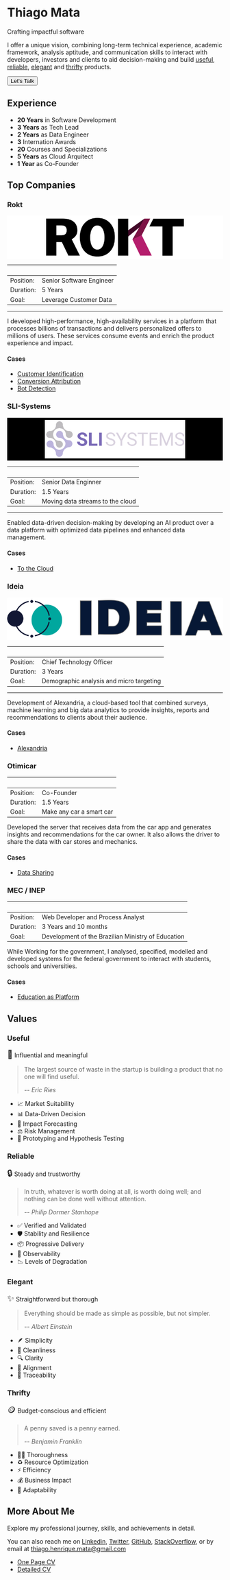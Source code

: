 # Thiago Mata

Crafting impactful software

I offer a unique vision, combining long-term technical experience,
academic framework, analysis aptitude, and communication skills to interact with developers, investors and clients to aid decision-making 
and build
<a class="internal-link" href="#useful">useful</a>,
<a class="internal-link" href="#reliable">reliable</a>,
<a class="internal-link" href="#elegant">elegant</a> and
<a class="internal-link" href="#thrifty">thrifty</a> products.

<a href="mailto:thiago.henrique.mata@gmail.com">
    <button class="button button-primary">Let's Talk</button>
</a>

## Experience

- **20 Years** in Software Development
- **3 Years** as Tech Lead
- **2 Years** as Data Engineer
- **3** Internation Awards
- **20** Courses and Specializations
- **5 Years** as Cloud Arquitect
- **1 Year** as Co-Founder

## Top Companies


### Rokt

<div style="background-color: white; display: flex; justify-content: center; align-items: center; height: 100px;">
<img src="./img/rokt.svg" style="height:90px;"/>
</div>

| &nbsp;    | &nbsp;                   |
|-----------|--------------------------|
| Position: | Senior Software Engineer |
| Duration: | 5 Years                  |
| Goal:     | Leverage Customer Data   |

---

I developed high-performance, high-availability services in a platform that processes billions of transactions and delivers personalized offers to millions of users. These services consume events and enrich the product experience and impact.

#### Cases

- [Customer Identification](./cases/rokt-identity.md)
- [Conversion Attribution](./cases/rokt-attribution.md)
- [Bot Detection](./cases/rokt-bot-detection.md)

### SLI-Systems

<div style="background-color: black; display: flex; justify-content: center; align-items: center; height: 100px;">
<img src="./img/sli.svg"  style="height:90px;"/>
</div>

| &nbsp;    | &nbsp;                           |
|-----------|----------------------------------|
| Position: | Senior Data Enginner             |
| Duration: | 1.5 Years                        |
| Goal:     | Moving data streams to the cloud |

---

Enabled data-driven decision-making by developing an AI product
over a data platform with optimized data pipelines and enhanced 
data management.

#### Cases

- [To the Cloud](./cases/sli-to-the-cloud.md)


### Ideia

<div style="background-color: white; display: flex; justify-content: center; align-items: center; height: 100px;">
<img src="./img/ideia.svg" style="heigh:90px;"/>
</div>


| &nbsp;    | &nbsp;                                   |
|-----------|------------------------------------------|
| Position: | Chief Technology Officer                 |
| Duration: | 3 Years                                  |
| Goal:     | Demographic analysis and micro targeting |

---

Development of Alexandria, a cloud-based tool that combined surveys,
machine learning and big data analytics to provide insights, reports
and recommendations to clients about their audience.

#### Cases

- [Alexandria](./cases/ideia-alexandria.md)


### Otimicar

| &nbsp;    | &nbsp;                                   |
|-----------|------------------------------------------|
| Position: | Co-Founder                               |
| Duration: | 1.5 Years                                |
| Goal:     | Make any car a smart car                 |

Developed the server that receives data from the car app and 
generates insights and recommendations for the car owner. 
It also allows the driver to share the data with car stores and mechanics.

#### Cases

- [Data Sharing](./cases/otimicar-data-sync.md)


### MEC / INEP

| &nbsp;    | &nbsp;                                              |
|-----------|-----------------------------------------------------|
| Position: | Web Developer and Process Analyst                   |
| Duration: | 3 Years and 10 months                               |
| Goal:     | Development of the Brazilian Ministry of Education  |

While Working for the government, I analysed, specified, modelled and developed 
systems for the federal government to interact with students, schools and universities.

#### Cases

- [Education as Platform](./cases/mec-education-platform.md)


## Values

### Useful

<span style="font-size:20px">🌁</span> Influential and meaningful

> The largest source of waste in the startup is building a product that no one will find useful.
>
> -- <cite>Eric Ries</cite>

- 📈 Market Suitability
- 📊 Data-Driven Decision
- 🔮 Impact Forecasting
- ⚖️ Risk Management
- 🧪 Prototyping and Hypothesis Testing

### Reliable

<span style="font-size:20px">🔒</span> Steady and trustworthy

>  In truth, whatever is worth doing at all, is worth doing well; and nothing can be done well without attention.
>
> -- <cite>Philip Dormer Stanhope</cite>


- ✅ Verified and Validated 
- 🛡️ Stability and Resilience 
- 📦 Progressive Delivery
- 👀 Observability
- 📉 Levels of Degradation

### Elegant

<span style="font-size:20px">✨</span> Straightforward but thorough

>  Everything should be made as simple as possible, but not simpler.
>
> -- <cite>Albert Einstein</cite>

- 🪶 Simplicity 
- 🧼 Cleanliness 
- 🔍 Clarity 
- 📏 Alignment 
- 👣 Traceability

### Thrifty

<span style="font-size:20px">🪙</span>  Budget-conscious and efficient

>  A penny saved is a penny earned.
>
> -- <cite>Benjamin Franklin</cite>

- 🕵️‍♂️ Thoroughness
- ♻️ Resource Optimization
- ⚡ Efficiency
- 💰 Business Impact
- 🔄 Adaptability


## More About Me

Explore my professional journey, skills, and achievements in detail.

You can also reach me on
<a href="https://www.linkedin.com/in/thiagomata/">Linkedin</a>,
<a href="https://twitter.com/thiagomata">Twitter</a>,
<a href="https://github.com/thiagomata">GitHub</a>,
<a href="https://stackoverflow.com/users/456164/thiago-mata">StackOverflow</a>,
or by email at <a class="email" href="mailto:thiago.henrique.mata@gmail.com">thiago.henrique.mata@gmail.com</a>

- [One Page CV](./pdf/thiago-mata-one-page-cv.pdf)
- [Detailed CV](./pdf/thiago-mata-detailed-cv.pdf)
